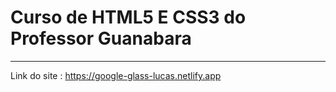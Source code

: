 # Curso de HTML5 E CSS3 do Professor Guanabara
***

Link do site : https://google-glass-lucas.netlify.app